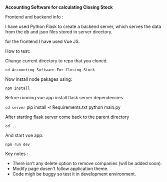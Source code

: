 **Accounting Software for calculating Closing Stock**

Frontend and backend info :

I have used Python Flask to create a backend server, which serves the data from the db and json files stored in server directory.

for the frontend I have used Vue JS.

How to test:

Change current directory to repo that you cloned.

<code>cd Accounting-Software-For-Closing-Stock</code>

Now install node pakages using:

<code>npm install</code>

Before running vue app install flask server dependencies 

<code>cd server</code>
pip install -r Requirements.txt
python main.py</code>

After starting flask server come back to the parent directory

<code>cd ..</code>

And start vue app:

<code>npm run dev</code>


Key notes :

- There isn't any delete option to remove companies (will be added soon).
- Modify page dosen't follow application theme.
- Code migh be buggy so test it in development environment. 

